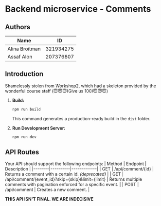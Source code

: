 # Backend microservice - Comments

## Authors
| Name           | ID        |
| -------------- | --------- |
| Alina Broitman | 321934275 |
| Assaf Alon     | 207376807 |


## Introduction
Shamelessly stolen from Workshop2, which had a skeleton provided by the wonderful course staff (😇😇😇(Give us 100)😇😇😇)

1. **Build:**

     ```bash
     npm run build
     ```

   This command generates a production-ready build in the `dist` folder.

2. **Run Development Server:**

     ```bash
     npm run dev
  

## API Routes

Your API should support the following endpoints:
| Method | Endpoint | Description |
|--------|----------|-------------|
| GET    | /api/comment/{id} | Returns a comment with a certain id. *(deprecated)* |
| GET    | /api/comment/{event_id}?skip={skip}&limit={limit} | Returns multiple comments with pagination enforced for a specific event. |
| POST   | /api/comment | Creates a new comment. |

**THIS API ISN'T FINAL. WE ARE INDECISIVE**
